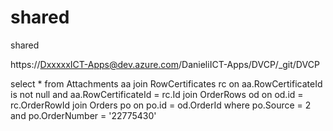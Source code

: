 # shared
shared

https://DxxxxxICT-Apps@dev.azure.com/DanieliICT-Apps/DVCP/_git/DVCP

select *
from Attachments aa
join RowCertificates rc
on aa.RowCertificateId is not null
and aa.RowCertificateId = rc.Id
join OrderRows od
on od.id = rc.OrderRowId
join Orders	po
on po.id = od.OrderId
where po.Source = 2
and po.OrderNumber = '22775430'

